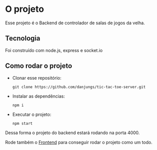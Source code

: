 # O projeto
Esse projeto é o Backend de controlador de salas de jogos da velha. 

## Tecnologia
Foi construído com node.js, express e socket.io

## Como rodar o projeto
- Clonar esse repositório:
  ```
  git clone https://github.com/danjungs/tic-tac-toe-server.git
  ```  
- Instalar as dependências:
  ```
  npm i
  ```  
- Executar o projeto:
  ```
  npm start
  ``` 

Dessa forma o projeto do backend estará rodando na porta 4000.

Rode também o [Frontend](https://github.com/danjungs/tic-tac-toe-client) para conseguir rodar o projeto como um todo.
